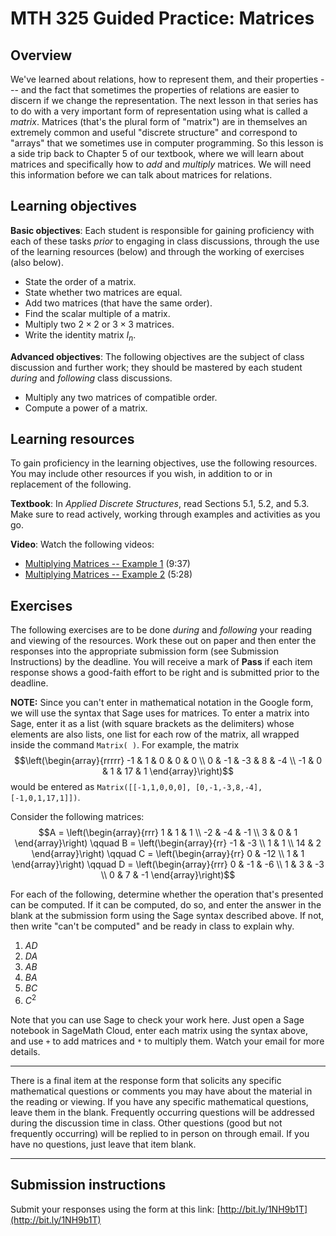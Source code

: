 # MTH 325 Guided Practice: Matrices

## Overview

We've learned about relations, how to represent them, and their properties --- and the fact that sometimes the properties of relations are easier to discern if we change the representation. The next lesson in that series has to do with a very important form of representation using what is called a _matrix_. Matrices (that's the plural form of "matrix") are in themselves an extremely common and useful "discrete structure" and correspond to "arrays" that we sometimes use in computer programming. So this lesson is a side trip back to Chapter 5 of our textbook, where we will learn about matrices and specifically how to _add_ and _multiply_ matrices. We will need this information before we can talk about matrices for relations. 

## Learning objectives

__Basic objectives__: Each student is responsible for gaining proficiency with each of these tasks _prior_ to engaging in class discussions, through the use of the learning resources (below) and through the working of exercises (also below). 

+ State the order of a matrix. 
+ State whether two matrices are equal. 
+ Add two matrices (that have the same order). 
+ Find the scalar multiple of a matrix. 
+ Multiply two $2 \times 2$ or $3 \times 3$ matrices. 
+ Write the identity matrix $I_n$. 

__Advanced objectives__: The following objectives are the subject of class discussion and further work; they should be mastered by each student _during_ and _following_ class discussions. 

+ Multiply any two matrices of compatible order. 
+ Compute a power of a matrix. 

## Learning resources 

To gain proficiency in the learning objectives, use the following resources. You may include other resources if you wish, in addition to or in replacement of the following. 

__Textbook__: In _Applied Discrete Structures_, read Sections 5.1, 5.2, and 5.3. Make sure to read actively, working through examples and activities as you go. 

__Video__: Watch the following videos: 

+ [Multiplying Matrices -- Example 1](https://youtu.be/sYlOjyPyX3g) (9:37)
+ [Multiplying Matrices -- Example 2](https://youtu.be/YtMYfvypgM4) (5:28) 

## Exercises

The following exercises are to be done _during_ and _following_ your reading and viewing of the resources. Work these out on paper and then enter the responses into the appropriate submission form (see Submission Instructions) by the deadline. You will receive a mark of __Pass__ if each item response shows a good-faith effort to be right and is submitted prior to the deadline. 

__NOTE:__ Since you can't enter in mathematical notation in the Google form, we will use the syntax that Sage uses for matrices. To enter a matrix into Sage, enter it as a list (with square brackets as the delimiters) whose elements are also lists, one list for each row of the matrix, all wrapped inside the command `Matrix( )`. For example, the matrix 
$$\left(\begin{array}{rrrrr}
-1 & 1 & 0 & 0 & 0 \\
0 & -1 & -3 & 8 & -4 \\
-1 & 0 & 1 & 17 & 1
\end{array}\right)$$
would be entered as `Matrix([[-1,1,0,0,0], [0,-1,-3,8,-4], [-1,0,1,17,1]])`. 

Consider the following matrices: 
$$A = \left(\begin{array}{rrr}
1 & 1 & 1 \\
-2 & -4 & -1 \\
3 & 0 & 1
\end{array}\right) \qquad 
B = \left(\begin{array}{rr}
-1 & -3 \\
1 & 1 \\
14 & 2
\end{array}\right) \qquad
C = \left(\begin{array}{rr}
0 & -12 \\
1 & 1
\end{array}\right) \qquad 
D = \left(\begin{array}{rrr}
0 & -1 & -6 \\
1 & 3 & -3 \\
0 & 7 & -1
\end{array}\right)$$

For each of the following, determine whether the operation that's presented can be computed. If it can be computed, do so, and enter the answer in the blank at the submission form using the Sage syntax described above. If not, then write "can't be computed" and be ready in class to explain why. 

1. $AD$
2. $DA$
3. $AB$
4. $BA$
5. $BC$
6. $C^2$

Note that you can use Sage to check your work here. Just open a Sage notebook in SageMath Cloud, enter each matrix using the syntax above, and use `+` to add matrices and `*` to multiply them. Watch your email for more details. 

---

There is a final item at the response form that solicits any specific mathematical questions or comments you may have about the material in the reading or viewing. If you have any specific mathematical questions, leave them in the blank. Frequently occurring questions will be addressed during the discussion time in class. Other questions (good but not frequently occurring) will be replied to in person on through email. If you have no questions, just leave that item blank.

---

## Submission instructions

Submit your responses using the form at this link: [http://bit.ly/1NH9b1T](http://bit.ly/1NH9b1T)